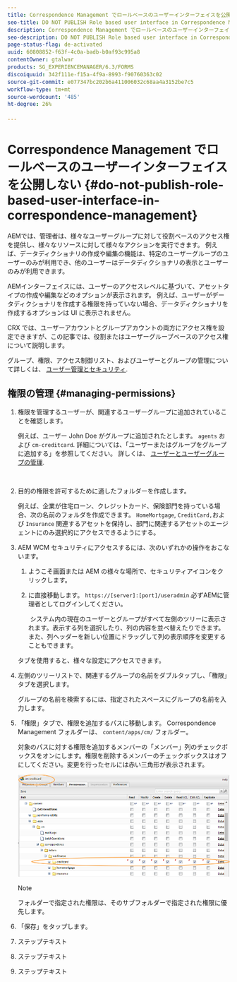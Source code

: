 ```yaml
---
title: Correspondence Management でロールベースのユーザーインターフェイスを公開しない
seo-title: DO NOT PUBLISH Role based user interface in Correspondence Management
description: Correspondence Management でロールベースのユーザーインターフェイスを公開しない
seo-description: DO NOT PUBLISH Role based user interface in Correspondence Management
page-status-flag: de-activated
uuid: 60808852-f63f-4c0a-badb-b0af93c995a8
contentOwner: gtalwar
products: SG_EXPERIENCEMANAGER/6.3/FORMS
discoiquuid: 342f111e-f15a-4f9a-8993-f90760363c02
source-git-commit: e077347bc202b6a411006032c68aa4a3152be7c5
workflow-type: tm+mt
source-wordcount: '485'
ht-degree: 26%

---
```



# Correspondence Management でロールベースのユーザーインターフェイスを公開しない {#do-not-publish-role-based-user-interface-in-correspondence-management}

AEMでは、管理者は、様々なユーザーグループに対して役割ベースのアクセス権を提供し、様々なリソースに対して様々なアクションを実行できます。 例えば、データディクショナリの作成や編集の機能は、特定のユーザーグループのユーザーのみが利用でき、他のユーザーはデータディクショナリの表示とユーザーのみが利用できます。

AEMインターフェイスには、ユーザーのアクセスレベルに基づいて、アセットタイプの作成や編集などのオプションが表示されます。 例えば、ユーザーがデータディクショナリを作成する権限を持っていない場合、データディクショナリを作成するオプションは UI に表示されません。

CRX では、ユーザーアカウントとグループアカウントの両方にアクセス権を設定できますが、この記事では、役割またはユーザーグループベースのアクセス権について説明します。

グループ、権限、アクセス制御リスト、およびユーザーとグループの管理について詳しくは、 [ユーザー管理とセキュリティ](/help/sites-administering/security.md).

## 権限の管理 {#managing-permissions}

1. 権限を管理するユーザーが、関連するユーザーグループに追加されていることを確認します。

   例えば、ユーザー John Doe がグループに追加されたとします。 `agents` および `cm-creditcard`. 詳細については、「ユーザーまたはグループをグループに追加する」を参照してください。 詳しくは、 [ユーザーとユーザーグループの管理](/help/communities/users.md).

   ![]()

1. 目的の権限を許可するために適したフォルダーを作成します。

   例えば、企業が住宅ローン、クレジットカード、保険部門を持っている場合、次の名前のフォルダを作成できます。 `HomeMortgage`, `CreditCard,`および `Insurance` 関連するアセットを保持し、部門に関連するアセットのエージェントにのみ選択的にアクセスできるようにする。

1. AEM WCM セキュリティにアクセスするには、次のいずれかの操作をおこないます。

   1. ようこそ画面または AEM の様々な場所で、セキュリティアイコンをクリックします。

   1. に直接移動します。 `https://[server]:[port]/useradmin`.必ずAEMに管理者としてログインしてください。

      ![]()
   システム内の現在のユーザーとグループがすべて左側のツリーに表示されます。表示する列を選択したり、列の内容を並べ替えたりできます。また、列ヘッダーを新しい位置にドラッグして列の表示順序を変更することもできます。

   タブを使用すると、様々な設定にアクセスできます。

1. 左側のツリーリストで、関連するグループの名前をダブルタップし、「権限」タブを選択します。

   グループの名前を検索するには、指定されたスペースにグループの名前を入力します。

1. 「権限」タブで、権限を追加するパスに移動します。 Correspondence Management フォルダーは、 `content/apps/cm/` フォルダー。

   対象のパスに対する権限を追加するメンバーの「メンバー」列のチェックボックスをオンにします。権限を削除するメンバーのチェックボックスはオフにしてください。変更を行ったセルには赤い三角形が表示されます。

   ![useradmin-creditcard](assets/useradmin-creditcard.png)

   >[!NOTE]
   >
   >フォルダーで指定された権限は、そのサブフォルダーで指定された権限に優先します。

1. 「保存」をタップします。
1. ステップテキスト
1. ステップテキスト
1. ステップテキスト

